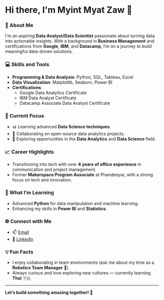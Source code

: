 # Hi there, I'm Myint Myat Zaw 👋

### 🌟 About Me
I'm an aspiring **Data Analyst/Data Scientist** passionate about turning data into actionable insights. With a background in **Business Management** and certifications from **Google**, **IBM**, and **Datacamp**, I’m on a journey to build meaningful data-driven solutions.

### 💻 Skills and Tools
- **Programming & Data Analysis**: Python, SQL, Tableau, Excel
- **Data Visualization**: Matplotlib, Seaborn, Power BI
- **Certifications**: 
  - Google Data Analytics Certificate
  - IBM Data Analyst Certificate
  - Datacamp Associate Data Analyst Certificate

### 🎯 Current Focus
- 📊 Learning advanced **Data Science techniques**.
- 🤝 Collaborating on open-source data analytics projects.
- 🚀 Exploring opportunities in the **Data Analytics** and **Data Science** field.

### 📈 Career Highlights
- Transitioning into tech with over **4 years of office experience** in communication and project management.
- Former **Makerspace Program Associate** at Phandeeyar, with a strong focus on tech and innovation.

### 🌱 What I’m Learning
- Advanced **Python** for data manipulation and machine learning.
- Enhancing my skills in **Power BI** and **Statistics**.

### 🌐 Connect with Me
- 📫 [Email](myintmyatzaw@gmail.com)
- 💼 [LinkedIn](https://www.linkedin.com/in/myintmyatzaw/)

### 💡 Fun Facts
- I enjoy collaborating in team environments (ask me about my time as a **Robotics Team Manager** 🤖).
- Always curious and love exploring new cultures — currently learning **Thai** 🇹🇭.

---

**Let’s build something amazing together! 🌟**

